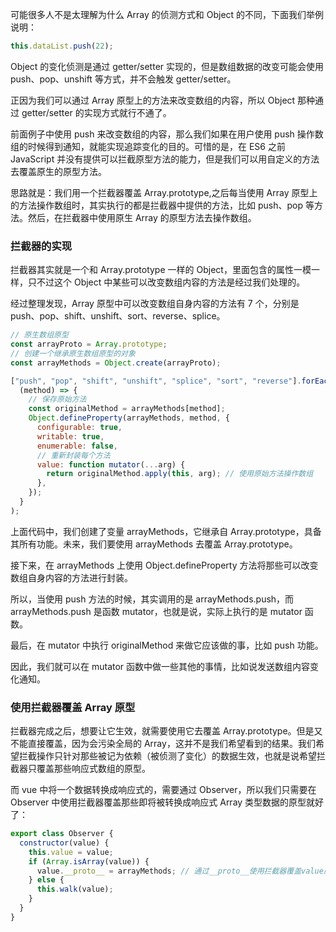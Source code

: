可能很多人不是太理解为什么 Array 的侦测方式和 Object 的不同，下面我们举例说明：

```javascript
this.dataList.push(22);
```

Object 的变化侦测是通过 getter/setter 实现的，但是数组数据的改变可能会使用 push、pop、unshift 等方式，并不会触发 getter/setter。

正因为我们可以通过 Array 原型上的方法来改变数组的内容，所以 Object 那种通过 getter/setter 的实现方式就行不通了。

前面例子中使用 push 来改变数组的内容，那么我们如果在用户使用 push 操作数组的时候得到通知，就能实现追踪变化的目的。可惜的是，在 ES6 之前 JavaScript 并没有提供可以拦截原型方法的能力，但是我们可以用自定义的方法去覆盖原生的原型方法。

思路就是：我们用一个拦截器覆盖 Array.prototype,之后每当使用 Array 原型上的方法操作数组时，其实执行的都是拦截器中提供的方法，比如 push、pop 等方法。然后，在拦截器中使用原生 Array 的原型方法去操作数组。

### 拦截器的实现

拦截器其实就是一个和 Array.prototype 一样的 Object，里面包含的属性一模一样，只不过这个 Object 中某些可以改变数组内容的方法是经过我们处理的。

经过整理发现，Array 原型中可以改变数组自身内容的方法有 7 个，分别是 push、pop、shift、unshift、sort、reverse、splice。

```javascript
// 原生数组原型
const arrayProto = Array.prototype;
// 创建一个继承原生数组原型的对象
const arrayMethods = Object.create(arrayProto);

["push", "pop", "shift", "unshift", "splice", "sort", "reverse"].forEach(
  (method) => {
    // 保存原始方法
    const originalMethod = arrayMethods[method];
    Object.defineProperty(arrayMethods, method, {
      configurable: true,
      writable: true,
      enumerable: false,
      // 重新封装每个方法
      value: function mutator(...arg) {
        return originalMethod.apply(this, arg); // 使用原始方法操作数组
      },
    });
  }
);
```

上面代码中，我们创建了变量 arrayMethods，它继承自 Array.prototype，具备其所有功能。未来，我们要使用 arrayMethods 去覆盖 Array.prototype。

接下来，在 arrayMethods 上使用 Object.defineProperty 方法将那些可以改变数组自身内容的方法进行封装。

所以，当使用 push 方法的时候，其实调用的是 arrayMethods.push，而 arrayMethods.push 是函数 mutator，也就是说，实际上执行的是 mutator 函数。

最后，在 mutator 中执行 originalMethod 来做它应该做的事，比如 push 功能。

因此，我们就可以在 mutator 函数中做一些其他的事情，比如说发送数组内容变化通知。

### 使用拦截器覆盖 Array 原型

拦截器完成之后，想要让它生效，就需要使用它去覆盖 Array.prototype。但是又不能直接覆盖，因为会污染全局的 Array，这并不是我们希望看到的结果。我们希望拦截操作只针对那些被记为依赖（被侦测了变化）的数据生效，也就是说希望拦截器只覆盖那些响应式数组的原型。

而 vue 中将一个数据转换成响应式的，需要通过 Observer，所以我们只需要在 Observer 中使用拦截器覆盖那些即将被转换成响应式 Array 类型数据的原型就好了：

```javascript
export class Observer {
  constructor(value) {
    this.value = value;
    if (Array.isArray(value)) {
      value.__proto__ = arrayMethods; // 通过__proto__使用拦截器覆盖value原型
    } else {
      this.walk(value);
    }
  }
}
```
